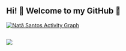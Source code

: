 ## Hi! 👋 Welcome to my GitHub 💼
<!-- 
 <div> 
  <a href="https://github.com/natansantoz"> 
  <img height="180em" src="https://github-readme-stats.vercel.app/api?username=natansantoz&bg_color=000&title_color=00FFFF&text_color=fff&icon_color=00FFFF&hide_border=true&show_icons=true&theme=radical&include_all_commits=true&count_private=true"/>
 <div> -->
 

<!-- <a href="#" > <img algin="left" width="380px" src="https://github-readme-stats.vercel.app/api/top-langs/?username=natansantoz&bg_color=000&title_color=00FFFF&text_color=fff&icon_color=00FFFF&hide_border=true&show_icons=true&theme=radical&hide=html&langs_count=8&layout=compact" /> </a> -->

<a href="https://github.com/natansantoz/natansantoz"><img alt="Natã Santos Activity Graph" src="https://activity-graph.herokuapp.com/graph?username=natansantoz&theme=react-dark" /></a> 
	
##

 <div> 
  <a href="https://www.linkedin.com/in/natan-s-oliv/" target="_blank"><img src="https://img.shields.io/badge/-LinkedIn-%230077B5?style=for-the-badge&logo=linkedin&logoColor=white" target="_blank"></a> 
 </div>
